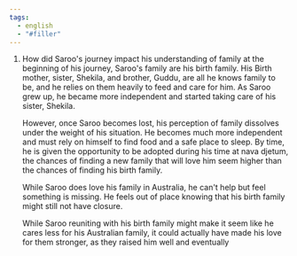 ```yaml
---
tags:
  - english
  - "#filler"
---
```


1. How did Saroo's journey impact his understanding of family at the beginning of his journey, Saroo's family are his birth family. His Birth mother, sister, Shekila, and brother, Guddu, are all he knows family to be, and he relies on them heavily to feed and care for him. As Saroo grew up, he became more independent and started taking care of his sister, Shekila. 

   However, once Saroo becomes lost, his perception of family dissolves under the weight of his situation. He becomes much more independent and must rely on himself to find food and a safe place to sleep. By time, he is given the opportunity to be adopted during his time at nava djetum, the chances of finding a new family that will love him seem higher than the chances of finding his birth family.

   While Saroo does love his family in Australia, he can't help but feel something is missing. He feels out of place knowing that his birth family might still not have closure. 

   While Saroo reuniting with his birth family might make it seem like he cares less for his Australian family, it could actually have made his love for them stronger, as they raised him well and eventually 

